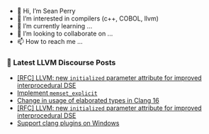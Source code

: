 - 👋 Hi, I’m Sean Perry
- 👀 I’m interested in compilers (c++, COBOL, llvm)
- 🌱 I’m currently learning ...
- 💞️ I’m looking to collaborate on ...
- 📫 How to reach me ...

<!---
s66perry/s66perry is a ✨ special ✨ repository because its `README.md` (this file) appears on your GitHub profile.
You can click the Preview link to take a look at your changes.
--->
### 📕 Latest LLVM Discourse Posts

<!-- DISCOURSE-LLVM:START -->
- [[RFC] LLVM: new `initialized` parameter attribute for improved interprocedural DSE](https://discourse.llvm.org/t/rfc-llvm-new-initialized-parameter-attribute-for-improved-interprocedural-dse/77337#post_6)
- [Implement `memset_explicit`](https://discourse.llvm.org/t/implement-memset-explicit/77312#post_10)
- [Change in usage of elaborated types in Clang 16](https://discourse.llvm.org/t/change-in-usage-of-elaborated-types-in-clang-16/77380#post_1)
- [[RFC] LLVM: new `initialized` parameter attribute for improved interprocedural DSE](https://discourse.llvm.org/t/rfc-llvm-new-initialized-parameter-attribute-for-improved-interprocedural-dse/77337#post_5)
- [Support clang plugins on Windows](https://discourse.llvm.org/t/support-clang-plugins-on-windows/76408#post_7)
<!-- DISCOURSE-LLVM:END -->

